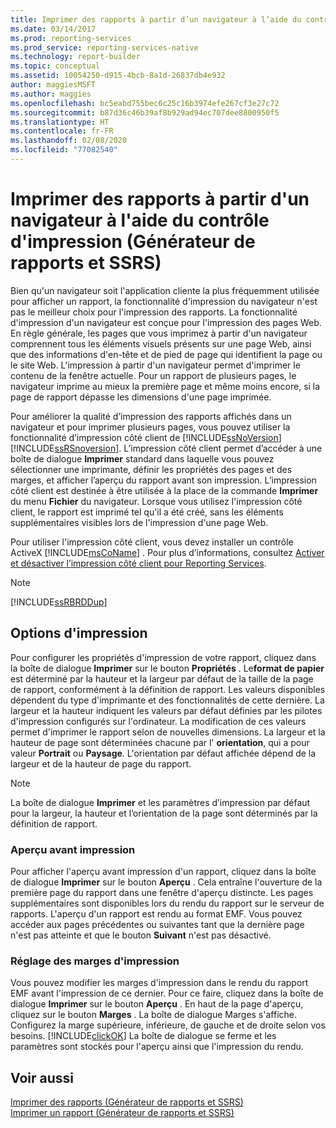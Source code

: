 ```yaml
---
title: Imprimer des rapports à partir d’un navigateur à l’aide du contrôle d’impression (Générateur de rapports) | Microsoft Docs
ms.date: 03/14/2017
ms.prod: reporting-services
ms.prod_service: reporting-services-native
ms.technology: report-builder
ms.topic: conceptual
ms.assetid: 10054250-d915-4bcb-8a1d-26837db4e932
author: maggiesMSFT
ms.author: maggies
ms.openlocfilehash: bc5eabd755bec6c25c16b3974efe267cf3e27c72
ms.sourcegitcommit: b87d36c46b39af8b929ad94ec707dee8800950f5
ms.translationtype: HT
ms.contentlocale: fr-FR
ms.lasthandoff: 02/08/2020
ms.locfileid: "77082540"
---
```

# <a name="print-reports-from-a-browser-with-the-print-control-report-builder-and-ssrs"></a>Imprimer des rapports à partir d'un navigateur à l'aide du contrôle d'impression (Générateur de rapports et SSRS)
  Bien qu'un navigateur soit l'application cliente la plus fréquemment utilisée pour afficher un rapport, la fonctionnalité d'impression du navigateur n'est pas le meilleur choix pour l'impression des rapports. La fonctionnalité d'impression d'un navigateur est conçue pour l'impression des pages Web. En règle générale, les pages que vous imprimez à partir d'un navigateur comprennent tous les éléments visuels présents sur une page Web, ainsi que des informations d'en-tête et de pied de page qui identifient la page ou le site Web. L'impression à partir d'un navigateur permet d'imprimer le contenu de la fenêtre actuelle. Pour un rapport de plusieurs pages, le navigateur imprime au mieux la première page et même moins encore, si la page de rapport dépasse les dimensions d'une page imprimée.  
  
 Pour améliorer la qualité d’impression des rapports affichés dans un navigateur et pour imprimer plusieurs pages, vous pouvez utiliser la fonctionnalité d’impression côté client de [!INCLUDE[ssNoVersion](../../includes/ssnoversion-md.md)] [!INCLUDE[ssRSnoversion](../../includes/ssrsnoversion-md.md)]. L’impression côté client permet d’accéder à une boîte de dialogue **Imprimer** standard dans laquelle vous pouvez sélectionner une imprimante, définir les propriétés des pages et des marges, et afficher l’aperçu du rapport avant son impression. L’impression côté client est destinée à être utilisée à la place de la commande **Imprimer** du menu **Fichier** du navigateur. Lorsque vous utilisez l'impression côté client, le rapport est imprimé tel qu'il a été créé, sans les éléments supplémentaires visibles lors de l'impression d'une page Web.  
  
 Pour utiliser l'impression côté client, vous devez installer un contrôle ActiveX [!INCLUDE[msCoName](../../includes/msconame-md.md)] . Pour plus d’informations, consultez [Activer et désactiver l’impression côté client pour Reporting Services](../../reporting-services/report-server/enable-and-disable-client-side-printing-for-reporting-services.md).  
  
> [!NOTE]  
>  [!INCLUDE[ssRBRDDup](../../includes/ssrbrddup-md.md)]  
  
## <a name="print-options"></a>Options d'impression  
 Pour configurer les propriétés d'impression de votre rapport, cliquez dans la boîte de dialogue **Imprimer** sur le bouton **Propriétés** . Le**format de papier** est déterminé par la hauteur et la largeur par défaut de la taille de la page de rapport, conformément à la définition de rapport. Les valeurs disponibles dépendent du type d'imprimante et des fonctionnalités de cette dernière. La largeur et la hauteur indiquent les valeurs par défaut définies par les pilotes d'impression configurés sur l'ordinateur. La modification de ces valeurs permet d'imprimer le rapport selon de nouvelles dimensions. La largeur et la hauteur de page sont déterminées chacune par l' **orientation**, qui a pour valeur **Portrait** ou **Paysage**. L'orientation par défaut affichée dépend de la largeur et de la hauteur de page du rapport.  
  
> [!NOTE]  
>  La boîte de dialogue **Imprimer** et les paramètres d’impression par défaut pour la largeur, la hauteur et l’orientation de la page sont déterminés par la définition de rapport.  
  
### <a name="print-preview"></a>Aperçu avant impression  
 Pour afficher l'aperçu avant impression d'un rapport, cliquez dans la boîte de dialogue **Imprimer** sur le bouton **Aperçu** . Cela entraîne l'ouverture de la première page du rapport dans une fenêtre d'aperçu distincte. Les pages supplémentaires sont disponibles lors du rendu du rapport sur le serveur de rapports. L'aperçu d'un rapport est rendu au format EMF. Vous pouvez accéder aux pages précédentes ou suivantes tant que la dernière page n'est pas atteinte et que le bouton **Suivant** n'est pas désactivé.  
  
### <a name="adjusting-print-margins"></a>Réglage des marges d'impression  
 Vous pouvez modifier les marges d'impression dans le rendu du rapport EMF avant l'impression de ce dernier. Pour ce faire, cliquez dans la boîte de dialogue **Imprimer** sur le bouton **Aperçu** . En haut de la page d'aperçu, cliquez sur le bouton **Marges** . La boîte de dialogue Marges s'affiche. Configurez la marge supérieure, inférieure, de gauche et de droite selon vos besoins. [!INCLUDE[clickOK](../../includes/clickok-md.md)] La boîte de dialogue se ferme et les paramètres sont stockés pour l'aperçu ainsi que l'impression du rendu.  
  
## <a name="see-also"></a>Voir aussi  
 [Imprimer des rapports &#40;Générateur de rapports et SSRS&#41;](../../reporting-services/report-builder/print-reports-report-builder-and-ssrs.md)   
 [Imprimer un rapport &#40;Générateur de rapports et SSRS&#41;](../../reporting-services/report-builder/print-a-report-report-builder-and-ssrs.md)  
  
  
